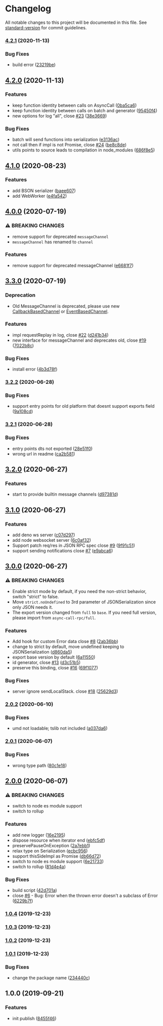 # Changelog

All notable changes to this project will be documented in this file. See [standard-version](https://github.com/conventional-changelog/standard-version) for commit guidelines.

### [4.2.1](https://github.com/Jack-Works/async-call/compare/v4.2.0...v4.2.1) (2020-11-13)


### Bug Fixes

* build error ([23219be](https://github.com/Jack-Works/async-call/commit/23219beca454ff00c77269d77b49c98762d939ec))

## [4.2.0](https://github.com/Jack-Works/async-call/compare/v4.1.0...v4.2.0) (2020-11-13)


### Features

* keep function identity between calls on AsyncCall ([0ba5ca6](https://github.com/Jack-Works/async-call/commit/0ba5ca6867bbdc9227e9e560916ad8d2a077e91e))
* keep function identity between calls on batch and generator ([95450f4](https://github.com/Jack-Works/async-call/commit/95450f4ecefd288fa8e86a2190de27dc424dfd22))
* new options for log "all", close [#23](https://github.com/Jack-Works/async-call/issues/23) ([38e3669](https://github.com/Jack-Works/async-call/commit/38e36692d3be660f2065861f47b26bb7d7c13f04))


### Bug Fixes

* batch will send functions into serialization ([e3136ac](https://github.com/Jack-Works/async-call/commit/e3136ac35e62588fbe556ff921f58258f3c04bdb))
* not call then if impl is not Promise, close [#24](https://github.com/Jack-Works/async-call/issues/24) ([be8c8de](https://github.com/Jack-Works/async-call/commit/be8c8de5e9dddee635daebde666945e6da3e5511))
* utils points to source leads to compilation in node_modules ([686f8e5](https://github.com/Jack-Works/async-call/commit/686f8e5442d2ab7c05714af49ebee5784490e15e))

## [4.1.0](https://github.com/Jack-Works/async-call/compare/v4.0.0...v4.1.0) (2020-08-23)


### Features

* add BSON serializer ([baee607](https://github.com/Jack-Works/async-call/commit/baee607392525ae6743cc67b3d816032b5ee4469))
* add WebWorker ([e4fa542](https://github.com/Jack-Works/async-call/commit/e4fa54211bfcdd5a769fb8969f4d5ef666fbb180))

## [4.0.0](https://github.com/Jack-Works/async-call/compare/v3.3.0...v4.0.0) (2020-07-19)


### ⚠ BREAKING CHANGES

* remove support for deprecated `messageChannel`
* `messageChannel` has renamed to `channel`

### Features

* remove support for deprecated messageChannel ([e6681f7](https://github.com/Jack-Works/async-call/commit/e6681f7a13624d955b98e9e10c38db73a652a6fa))

## [3.3.0](https://github.com/Jack-Works/async-call/compare/v3.2.2...v3.3.0) (2020-07-19)


### Deprecation

* Old MessageChannel is deprecated, please use new [CallbackBasedChannel](https://jack-works.github.io/async-call-rpc/async-call-rpc.callbackbasedchannel.html) or [EventBasedChannel](https://jack-works.github.io/async-call-rpc/async-call-rpc.eventbasedchannel.html).

### Features

* impl requestReplay in log, close [#22](https://github.com/Jack-Works/async-call/issues/22) ([d241b34](https://github.com/Jack-Works/async-call/commit/d241b34ddcb47313e74c96662cb16e39d7876d43))
* new interface for messageChannel and deprecates old, close [#19](https://github.com/Jack-Works/async-call/issues/19) ([7022b8c](https://github.com/Jack-Works/async-call/commit/7022b8c78235e53cd1215c12990f1e11bdfff01b))


### Bug Fixes

* install error ([4b3d78f](https://github.com/Jack-Works/async-call/commit/4b3d78fd106bd9384de001db33eb41b0958339be))

### [3.2.2](https://github.com/Jack-Works/async-call/compare/v3.2.1...v3.2.2) (2020-06-28)


### Bug Fixes

* support entry points for old platform that doesnt support exports field ([9a108cd](https://github.com/Jack-Works/async-call/commit/9a108cd55418d557b61f017db261f83902f8426e))

### [3.2.1](https://github.com/Jack-Works/async-call/compare/v3.2.0...v3.2.1) (2020-06-28)


### Bug Fixes

* entry points dts not exported ([28e51f0](https://github.com/Jack-Works/async-call/commit/28e51f0b85db1decdd4bcc1228447a67c46bbdbc))
* wrong url in readme ([ca2b581](https://github.com/Jack-Works/async-call/commit/ca2b581297bbc5831eaecea8e8a489438aeeb412))

## [3.2.0](https://github.com/Jack-Works/async-call/compare/v3.1.0...v3.2.0) (2020-06-27)


### Features

* start to provide builtin message channels ([d97381d](https://github.com/Jack-Works/async-call/commit/d97381d03a38b16dddfe8fbbf465af7443e43f1f))

## [3.1.0](https://github.com/Jack-Works/async-call/compare/v3.0.0...v3.1.0) (2020-06-27)


### Features

* add deno ws server ([c07d297](https://github.com/Jack-Works/async-call/commit/c07d297351b632ee32b1a382bdab5353788fd34d))
* add node websocket server ([6c0af32](https://github.com/Jack-Works/async-call/commit/6c0af327592e43df8cbd162278f435caaa4368f6))
* Support patch req/res in JSON RPC spec close [#9](https://github.com/Jack-Works/async-call/issues/9) ([9f91c51](https://github.com/Jack-Works/async-call/commit/9f91c51849617bd2b677e7b048b3e4e4c7112b67))
* support sending notifications close [#7](https://github.com/Jack-Works/async-call/issues/7) ([e9abca6](https://github.com/Jack-Works/async-call/commit/e9abca613e73b39cca06f2c5ebe9f1e3d858d7f3))

## [3.0.0](https://github.com/Jack-Works/async-call/compare/v2.0.2...v3.0.0) (2020-06-27)


### ⚠ BREAKING CHANGES

-   Enable strict mode by default, if you need the non-strict behavior, switch "strict" to false.
-   Move `strict.noUndefined` to 3rd parameter of JSONSerialization since only JSON needs it.
-   The export version changed from `full` to `base`. If you need full version, please import from `async-call-rpc/full`.

### Features

* Add hook for custom Error data close [#8](https://github.com/Jack-Works/async-call/issues/8) ([2ab36bb](https://github.com/Jack-Works/async-call/commit/2ab36bb06c259ca7161a79f4ea649e15939f0966))
* change to strict by default, move undefined keeping to JSONSerialization ([d860da5](https://github.com/Jack-Works/async-call/commit/d860da52a88279fbadbb44982009ffc947426437))
* export base version by default ([6a11550](https://github.com/Jack-Works/async-call/commit/6a115507197a79694cd94a3dab6a517f913ff8ab))
* id generator, close [#13](https://github.com/Jack-Works/async-call/issues/13) ([d3c51b5](https://github.com/Jack-Works/async-call/commit/d3c51b59a7876bd0f14a76d8ee40a8dade5c65f2))
* preserve this binding, close [#16](https://github.com/Jack-Works/async-call/issues/16) ([69f1077](https://github.com/Jack-Works/async-call/commit/69f1077b6308e36aa99870c0257f2ed33897aef8))


### Bug Fixes

* server ignore sendLocalStack. close [#18](https://github.com/Jack-Works/async-call/issues/18) ([25629d3](https://github.com/Jack-Works/async-call/commit/25629d3f8ad74d23fb8a23184927117abf1ff725))

### [2.0.2](https://github.com/Jack-Works/async-call/compare/v2.0.1...v2.0.2) (2020-06-10)


### Bug Fixes

* umd not loadable; tslib not included ([a037da6](https://github.com/Jack-Works/async-call/commit/a037da6358b459066c65ac4f64e693e861e93f0e))

### [2.0.1](https://github.com/Jack-Works/async-call/compare/v2.0.0...v2.0.1) (2020-06-07)


### Bug Fixes

* wrong type path ([80c1e18](https://github.com/Jack-Works/async-call/commit/80c1e18ec093c1897eba2d48e23836ac909c7cbb))

## [2.0.0](https://github.com/Jack-Works/async-call/compare/v1.0.4...v2.0.0) (2020-06-07)


### ⚠ BREAKING CHANGES

* switch to node es module support
* switch to rollup

### Features

* add new logger ([16e2195](https://github.com/Jack-Works/async-call/commit/16e2195d327e78eb1385279811a94cc0f738c04d))
* dispose resource when iterator end ([ebfc5df](https://github.com/Jack-Works/async-call/commit/ebfc5dfafc2087d7fc5c3be7527e014442b839e1))
* preservePauseOnException ([2a7ebb1](https://github.com/Jack-Works/async-call/commit/2a7ebb10446507279e66448ec561068e7ec5061b))
* relax type on Serialization ([ecbc956](https://github.com/Jack-Works/async-call/commit/ecbc956b28f3bfad296355900fd15d537a1b73e8))
* support thisSideImpl as Promise ([db66d72](https://github.com/Jack-Works/async-call/commit/db66d72fefa4c2c76a41a3fe26338232fba0095f))
* switch to node es module support ([6e21733](https://github.com/Jack-Works/async-call/commit/6e217332c1f3b219212d5324ee9f62e2903de99a))
* switch to rollup ([81d4e4a](https://github.com/Jack-Works/async-call/commit/81d4e4a95d42a5b5c463b015a9f1d2b68470ffad))


### Bug Fixes

* build script ([42d701a](https://github.com/Jack-Works/async-call/commit/42d701aa5511abc11b4f7cebe3064d5c43b7f63e))
* close [#6](https://github.com/Jack-Works/async-call/issues/6) - Bug: Error when the thrown error doesn't a subclass of Error ([6229b7f](https://github.com/Jack-Works/async-call/commit/6229b7fcf40126ed1be416c0f907641bd2ba08ec))

### [1.0.4](https://github.com/Jack-Works/async-call/compare/v1.0.3...v1.0.4) (2019-12-23)

### [1.0.3](https://github.com/Jack-Works/async-call/compare/v1.0.2...v1.0.3) (2019-12-23)

### [1.0.2](https://github.com/Jack-Works/async-call/compare/v1.0.1...v1.0.2) (2019-12-23)

### [1.0.1](https://github.com/Jack-Works/async-call/compare/v1.0.0...v1.0.1) (2019-12-23)


### Bug Fixes

* change the package name ([234440c](https://github.com/Jack-Works/async-call/commit/234440c2a63d01aeea4f213ee5c07a7ecf9cb29b))

## 1.0.0 (2019-09-21)


### Features

* init publish ([8455f46](https://github.com/Jack-Works/async-call/commit/8455f46))
